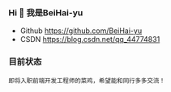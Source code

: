 ### Hi 👋 我是BeiHai-yu
- Github https://github.com/BeiHai-yu
- CSDN   https://blog.csdn.net/qq_44774831 

### 目前状态
    即将入职前端开发工程师的菜鸡，希望能和同行多多交流！
    
<!--
**BeiHai-yu/BeiHai-yu** is a ✨ _special_ ✨ repository because its `README.md` (this file) appears on your GitHub profile.

Here are some ideas to get you started:

- 🔭 I’m currently working on ...
- 🌱 I’m currently learning ...
- 👯 I’m looking to collaborate on ...
- 🤔 I’m looking for help with ...
- 💬 Ask me about ...
- 📫 How to reach me: ...
- 😄 Pronouns: ...
- ⚡ Fun fact: ...
-->
